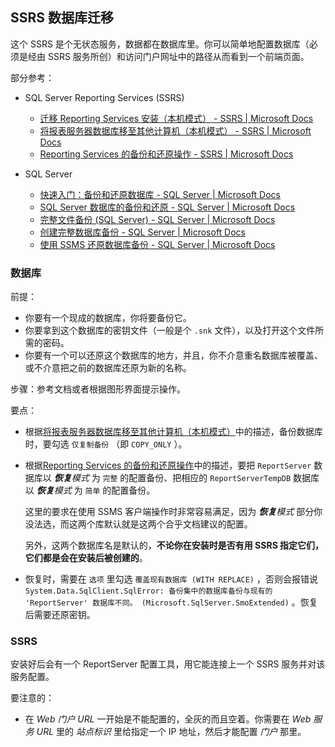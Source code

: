 
## SSRS 数据库迁移

这个 SSRS 是个无状态服务，数据都在数据库里。你可以简单地配置数据库（必须是经由 SSRS 服务所创）和访问门户网址中的路径从而看到一个前端页面。

部分参考：

- SQL Server Reporting Services (SSRS)
  
  - [迁移 Reporting Services 安装（本机模式） - SSRS | Microsoft Docs](https://docs.microsoft.com/zh-cn/sql/reporting-services/install-windows/migrate-a-reporting-services-installation-native-mode?view=sql-server-ver16)
  - [将报表服务器数据库移至其他计算机（本机模式） - SSRS | Microsoft Docs](https://docs.microsoft.com/zh-cn/sql/reporting-services/report-server/moving-the-report-server-databases-to-another-computer-ssrs-native-mode?view=sql-server-ver16)
  - [Reporting Services 的备份和还原操作 - SSRS | Microsoft Docs](https://docs.microsoft.com/zh-cn/sql/reporting-services/install-windows/backup-and-restore-operations-for-reporting-services?view=sql-server-ver16)
  
- SQL Server
  
  - [快速入门：备份和还原数据库 - SQL Server | Microsoft Docs](https://docs.microsoft.com/zh-cn/sql/relational-databases/backup-restore/quickstart-backup-restore-database?view=sql-server-ver16)
  - [SQL Server 数据库的备份和还原 - SQL Server | Microsoft Docs](https://docs.microsoft.com/zh-cn/sql/relational-databases/backup-restore/back-up-and-restore-of-sql-server-databases?view=sql-server-ver16)
  - [完整文件备份 (SQL Server) - SQL Server | Microsoft Docs](https://docs.microsoft.com/zh-cn/sql/relational-databases/backup-restore/full-file-backups-sql-server?view=sql-server-ver16)
  - [创建完整数据库备份 - SQL Server | Microsoft Docs](https://docs.microsoft.com/zh-cn/sql/relational-databases/backup-restore/create-a-full-database-backup-sql-server?view=sql-server-ver16)
  - [使用 SSMS 还原数据库备份 - SQL Server | Microsoft Docs](https://docs.microsoft.com/zh-cn/sql/relational-databases/backup-restore/restore-a-database-backup-using-ssms?view=sql-server-ver16)
  

### 数据库

前提：

- 你要有一个现成的数据库，你将要备份它。
- 你要拿到这个数据库的密钥文件（一般是个 `.snk` 文件），以及打开这个文件所需的密码。
- 你要有一个可以还原这个数据库的地方，并且，你不介意重名数据库被覆盖、或不介意把之前的数据库还原为新的名称。

步骤：参考文档或者根据图形界面提示操作。

要点：

- 根据[将报表服务器数据库移至其他计算机（本机模式）](https://docs.microsoft.com/zh-cn/sql/reporting-services/report-server/moving-the-report-server-databases-to-another-computer-ssrs-native-mode?view=sql-server-ver16#using-backup-and-copy_only-to-backup-the-report-server-databases)中的描述，备份数据库时，要勾选 `仅复制备份` （即 `COPY_ONLY` ）。
  
- 根据[Reporting Services 的备份和还原操作](https://docs.microsoft.com/zh-cn/sql/reporting-services/install-windows/backup-and-restore-operations-for-reporting-services?view=sql-server-ver16#backing-up-the-report-server-databases)中的描述，要把 `ReportServer` 数据库以 ***恢复**模式* 为 `完整` 的配置备份、把相应的 `ReportServerTempDB` 数据库以 ***恢复**模式* 为 `简单` 的配置备份。
  
  这里的要求在使用 SSMS 客户端操作时非常容易满足，因为 ***恢复**模式* 部分你没法选，而这两个库默认就是这两个合乎文档建议的配置。
  
  另外，这两个数据库名是默认的，**不论你在安装时是否有用 SSRS 指定它们，它们都是会在安装后被创建的**。

- 恢复时，需要在 `选项` 里勾选 `覆盖现有数据库 (WITH REPLACE)` ，否则会报错说 `System.Data.SqlClient.SqlError: 备份集中的数据库备份与现有的 'ReportServer' 数据库不同。 (Microsoft.SqlServer.SmoExtended)` 。恢复后需要还原密钥。
  
### SSRS

安装好后会有一个 ReportServer 配置工具，用它能连接上一个 SSRS 服务并对该服务配置。

要注意的：

- 在 *Web 门户 URL* 一开始是不能配置的，全灰的而且空着。你需要在 *Web 服务 URL* 里的 *站点标识* 里给指定一个 IP 地址，然后才能配置 *门户* 那里。



